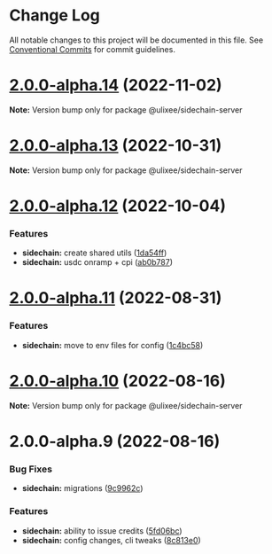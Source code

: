 # Change Log

All notable changes to this project will be documented in this file.
See [Conventional Commits](https://conventionalcommits.org) for commit guidelines.

# [2.0.0-alpha.14](https://github.com/ulixee/payments/compare/v2.0.0-alpha.12...v2.0.0-alpha.14) (2022-11-02)

**Note:** Version bump only for package @ulixee/sidechain-server





# [2.0.0-alpha.13](https://github.com/ulixee/payments/compare/v2.0.0-alpha.12...v2.0.0-alpha.13) (2022-10-31)

**Note:** Version bump only for package @ulixee/sidechain-server





# [2.0.0-alpha.12](https://github.com/ulixee/payments/compare/v2.0.0-alpha.11...v2.0.0-alpha.12) (2022-10-04)


### Features

* **sidechain:** create shared utils ([1da54ff](https://github.com/ulixee/payments/commit/1da54ff7f75639eb42bda781ba59bdffb0993b6e))
* **sidechain:** usdc onramp + cpi ([ab0b787](https://github.com/ulixee/payments/commit/ab0b78726f47d24beece994da3a7fc94c732b487))





# [2.0.0-alpha.11](https://github.com/ulixee/payments/compare/v2.0.0-alpha.10...v2.0.0-alpha.11) (2022-08-31)


### Features

* **sidechain:** move to env files for config ([1c4bc58](https://github.com/ulixee/payments/commit/1c4bc58f3725a0c5e4db522eab4370ac2c978e1b))





# [2.0.0-alpha.10](https://github.com/ulixee/payments/compare/v2.0.0-alpha.9...v2.0.0-alpha.10) (2022-08-16)

**Note:** Version bump only for package @ulixee/sidechain-server





# 2.0.0-alpha.9 (2022-08-16)


### Bug Fixes

* **sidechain:** migrations ([9c9962c](https://github.com/ulixee/payments/commit/9c9962c0b86f6390409b60a8a252657b09021e64))


### Features

* **sidechain:** ability to issue credits ([5fd06bc](https://github.com/ulixee/payments/commit/5fd06bca642b2d72841a31d9f3187447f209777c))
* **sidechain:** config changes, cli tweaks ([8c813e0](https://github.com/ulixee/payments/commit/8c813e0b70fcdfa474c3bd75fbd4438758bdbdd8))
